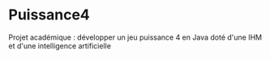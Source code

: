 # Puissance4
Projet académique : développer un jeu puissance 4 en Java doté d'une IHM et d'une intelligence artificielle
